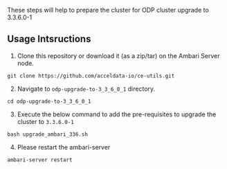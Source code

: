 These steps will help to prepare the cluster for  ODP cluster upgrade to 3.3.6.0-1

## Usage Intsructions
1. Clone this repository or download it (as a zip/tar) on the Ambari Server node.
```
git clone https://github.com/acceldata-io/ce-utils.git
```
2. Navigate to ```odp-upgrade-to-3_3_6_0_1``` directory.
```` 
cd odp-upgrade-to-3_3_6_0_1
 ````
3. Execute the below command to add the pre-requisites to upgrade the cluster to ```3.3.6.0-1 ```
```
bash upgrade_ambari_336.sh
```
4. Please restart the ambari-server
```
ambari-server restart
```